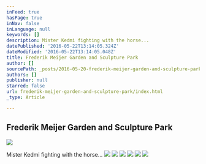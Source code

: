 ```yaml
---
inFeed: true
hasPage: true
inNav: false
inLanguage: null
keywords: []
description: Mister Kedmi fighting with the horse...
datePublished: '2016-05-22T13:14:05.324Z'
dateModified: '2016-05-22T13:14:05.048Z'
title: Frederik Meijer Garden and Sculpture Park
author: []
sourcePath: _posts/2016-05-20-frederik-meijer-garden-and-sculpture-park.md
authors: []
publisher: null
starred: false
url: frederik-meijer-garden-and-sculpture-park/index.html
_type: Article

---
```

## Frederik Meijer Garden and Sculpture Park
![](https://the-grid-user-content.s3-us-west-2.amazonaws.com/3310e4d5-20e0-41ca-a7a0-dec8331272da.gif)

Mister Kedmi fighting with the horse...
![](https://the-grid-user-content.s3-us-west-2.amazonaws.com/53e8e2c4-5f0d-441d-ac95-00a2039c4b6c.jpg)
![](https://the-grid-user-content.s3-us-west-2.amazonaws.com/e5e68f0e-f2e8-413a-907c-003375c8b70c.jpg)
![](https://the-grid-user-content.s3-us-west-2.amazonaws.com/13031b32-f9d7-4f73-833f-07962ff10971.jpg)
![](https://the-grid-user-content.s3-us-west-2.amazonaws.com/b500c8cf-2263-4928-9830-6cfa2ba063ec.jpg)
![](https://the-grid-user-content.s3-us-west-2.amazonaws.com/92900129-a30a-46ee-8ba4-3fd786a8ad59.jpg)
![](https://the-grid-user-content.s3-us-west-2.amazonaws.com/93e199a1-36c9-4c29-8ad1-ed4ee252e52b.jpg)